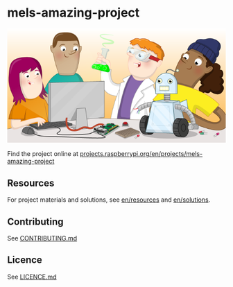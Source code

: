 # mels-amazing-project

![mels-amazing-project](banner.png)

Find the project online at [projects.raspberrypi.org/en/projects/mels-amazing-project](https://projects.raspberrypi.org/en/projects/mels-amazing-project)

## Resources
For project materials and solutions, see [en/resources](https://github.com/raspberrypilearning/mels-amazing-project/tree/master/en/resources) and [en/solutions](https://github.com/raspberrypilearning/mels-amazing-project/tree/master/en/solutions).

## Contributing
See [CONTRIBUTING.md](CONTRIBUTING.md)

## Licence
 See [LICENCE.md](LICENCE.md)